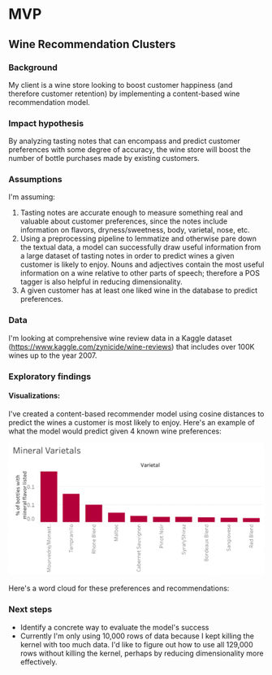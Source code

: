 # MVP
## Wine Recommendation Clusters

### Background
My client is a wine store looking to boost customer happiness (and therefore customer retention) by implementing a content-based wine recommendation model.

### Impact hypothesis
By analyzing tasting notes that can encompass and predict customer preferences with some degree of accuracy, the wine store will boost the number of bottle purchases made by existing customers.

### Assumptions
I'm assuming:
1. Tasting notes are accurate enough to measure something real and valuable about customer preferences, since the notes include information on flavors, dryness/sweetness, body, varietal, nose, etc.
2. Using a preprocessing pipeline to lemmatize and otherwise pare down the textual data, a model can successfully draw useful information from a large dataset of tasting notes in order to predict wines a given customer is likely to enjoy. Nouns and adjectives contain the most useful information on a wine relative to other parts of speech; therefore a POS tagger is also helpful in reducing dimensionality.
3. A given customer has at least one liked wine in the database to predict preferences.

### Data
I'm looking at comprehensive wine review data in a Kaggle dataset (https://www.kaggle.com/zynicide/wine-reviews) that includes over 100K wines up to the year 2007.

### Exploratory findings
#### Visualizations:

I've created a content-based recommender model using cosine distances to predict the wines a customer is most likely to enjoy. Here's an example of what the model would predict given 4 known wine preferences:

![](https://raw.githubusercontent.com/Elaela22/wine_recommendations/main/mineral_var.png)

Here's a word cloud for these preferences and recommendations:


### Next steps
* Identify a concrete way to evaluate the model's success
* Currently I'm only using 10,000 rows of data because I kept killing the kernel with too much data. I'd like to figure out how to use all 129,000 rows without killing the kernel, perhaps by reducing dimensionality more effectively.
